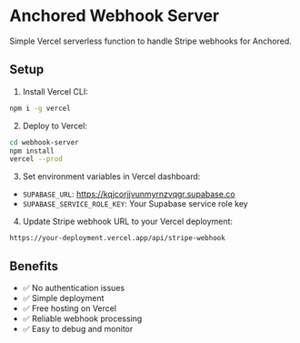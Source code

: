 # Anchored Webhook Server

Simple Vercel serverless function to handle Stripe webhooks for Anchored.

## Setup

1. Install Vercel CLI:
```bash
npm i -g vercel
```

2. Deploy to Vercel:
```bash
cd webhook-server
npm install
vercel --prod
```

3. Set environment variables in Vercel dashboard:
- `SUPABASE_URL`: https://kqjcorjjvunmyrnzvqgr.supabase.co
- `SUPABASE_SERVICE_ROLE_KEY`: Your Supabase service role key

4. Update Stripe webhook URL to your Vercel deployment:
```
https://your-deployment.vercel.app/api/stripe-webhook
```

## Benefits

- ✅ No authentication issues
- ✅ Simple deployment
- ✅ Free hosting on Vercel
- ✅ Reliable webhook processing
- ✅ Easy to debug and monitor